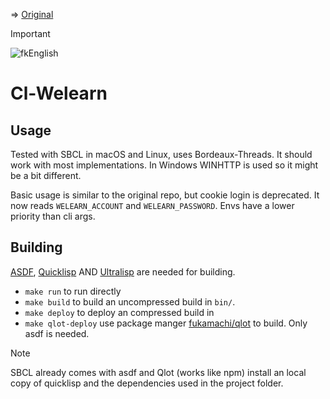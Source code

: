 => [Original](https://github.com/notch1p/welearn-oneclick)

> [!IMPORTANT]
> ![fkEnglish](https://flexio.blob.core.windows.net/notch1p/1__XEK5hMqdyjVw0GzQu-KUw.png)

# Cl-Welearn

## Usage

Tested with SBCL in macOS and Linux, uses Bordeaux-Threads. It should work with most implementations. In Windows WINHTTP is used so it might be a bit different.

Basic usage is similar to the original repo, but cookie login is deprecated.
It now reads `WELEARN_ACCOUNT` and `WELEARN_PASSWORD`. Envs have a lower priority than cli args.

## Building

[ASDF](https://asdf.common-lisp.dev/), [Quicklisp](https://www.quicklisp.org/) AND [Ultralisp](https://ultralisp.org/) are needed for building.

- `make run` to run directly
- `make build` to build an uncompressed build in `bin/`.
- `make deploy` to deploy an compressed build in
- `make qlot-deploy` use package manger [fukamachi/qlot](https://github.com/fukamachi/qlot) to build. Only asdf is needed.

> [!NOTE]
> SBCL already comes with asdf and Qlot (works like npm) install an local copy of quicklisp and the dependencies used in the project folder.
